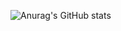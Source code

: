 ![Anurag's GitHub stats](https://github-readme-stats.vercel.app/api?username=JEETBHARDWAJ&show_icons=true&theme=radical)
